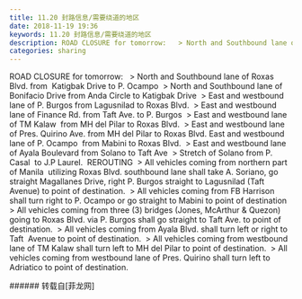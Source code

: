 ```yaml
---
title: 11.20 封路信息/需要绕道的地区
date: 2018-11-19 19:36
keywords: 11.20 封路信息/需要绕道的地区
description: ROAD CLOSURE for tomorrow:   > North and Southbound lane of Roxas Blvd. from  Katigbak Drive to P. Ocampo  > North and Southbound lane of Bonifacio Drive from Anda Circle to Katigbak Drive  > East and westbound lane of P. Burgos from Lagusnilad to Roxas Blvd.  > East and westbound lane of Finance Rd. from Taft Ave. to P. Burgos  > East and westbound lane of TM Kalaw  from MH del Pilar to Roxas Blvd.  > East and westbound lane of Pres. Quirino Ave. from MH del Pilar to Roxas Blvd. East and westbound lane of P. Ocampo  from Mabini to Roxas Blvd.  > East and westbound lane of Ayala Boulevard from Solano to Taft Ave  > Stretch of Solano from P. Casal  to J.P Laurel.  REROUTING  > All vehicles coming from northern part of Manila  utilizing Roxas Blvd. southbound lane shall take A. Soriano, go straight Magallanes Drive, right P. Burgos straight to Lagusnilad (Taft Avenue) to point of destination.  > All vehicles coming from FB Harrison shall turn right to P. Ocampo or go straight to Mabini to point of destination  > All vehicles coming from three (3) bridges (Jones, McArthur & Quezon) going to Roxas Blvd. via P. Burgos shall go straight to Taft Ave. to point of destination.  > All vehicles coming from Ayala Blvd. shall turn left or right to Taft  Avenue to point of destination.  > All vehicles coming from westbound lane of TM Kalaw shall turn left to MH del Pilar to point of destination.  > All vehicles coming from westbound lane of Pres. Quirino shall turn left to Adriatico to point of destination.
categories: sharing
---
```

<td class="t_f" id="postmessage_2311955">

ROAD CLOSURE for tomorrow:   &gt; North and Southbound lane of Roxas Blvd. from  Katigbak Drive to P. Ocampo  &gt; North and Southbound lane of Bonifacio Drive from Anda Circle to Katigbak Drive  &gt; East and westbound lane of P. Burgos from Lagusnilad to Roxas Blvd.  &gt; East and westbound lane of Finance Rd. from Taft Ave. to P. Burgos  &gt; East and westbound lane of TM Kalaw  from MH del Pilar to Roxas Blvd.  &gt; East and westbound lane of Pres. Quirino Ave. from MH del Pilar to Roxas Blvd. East and westbound lane of P. Ocampo  from Mabini to Roxas Blvd.  &gt; East and westbound lane of Ayala Boulevard from Solano to Taft Ave  &gt; Stretch of Solano from P. Casal  to J.P Laurel.  REROUTING  &gt; All vehicles coming from northern part of Manila  utilizing Roxas Blvd. southbound lane shall take A. Soriano, go straight Magallanes Drive, right P. Burgos straight to Lagusnilad (Taft Avenue) to point of destination.  &gt; All vehicles coming from FB Harrison shall turn right to P. Ocampo or go straight to Mabini to point of destination  &gt; All vehicles coming from three (3) bridges (Jones, McArthur &amp; Quezon) going to Roxas Blvd. via P. Burgos shall go straight to Taft Ave. to point of destination.  &gt; All vehicles coming from Ayala Blvd. shall turn left or right to Taft  Avenue to point of destination.  &gt; All vehicles coming from westbound lane of TM Kalaw shall turn left to MH del Pilar to point of destination.  &gt; All vehicles coming from westbound lane of Pres. Quirino shall turn left to Adriatico to point of destination.<br/>
</td>
###### 转载自[菲龙网]